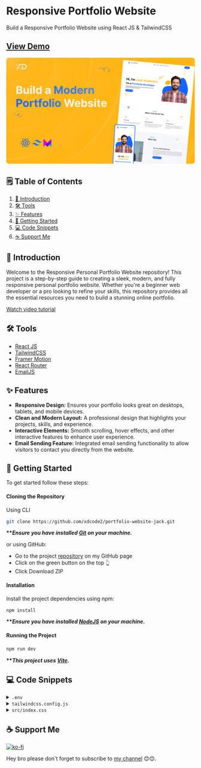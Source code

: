 # Responsive Portfolio Website

Build a Responsive Portfolio Website using React JS & TailwindCSS

## [View Demo](https://jackanderson-xdcode.netlify.app/ "Responsive Portfolio Website")

![Responsive Portfolio Website](./public/Responsive%20Portfolio%20Website.png)

## 🗒️ Table of Contents

1. [💬 Introduction](#introduction)
2. [🛠️ Tools](#tools)
3. [✨ Features](#features)
4. [🚀 Getting Started](#getting-started)
5. [💻 Code Snippets](#code-snippets)
6. [☕ Support Me](#support-me)

## <a name="introduction">💬 Introduction</a>

Welcome to the Responsive Personal Portfolio Website repository! This project is a step-by-step guide to creating a sleek, modern, and fully responsive personal portfolio website. Whether you're a beginner web developer or a pro looking to refine your skills, this repository provides all the essential resources you need to build a stunning online portfolio.

[Watch video tutorial]()

## <a name="tools">🛠️ Tools</a>

-   [React JS](https://react.dev)
-   [TailwindCSS](https://tailwindcss.com/)
-   [Framer Motion](https://www.framer.com/motion/)
-   [React Router](https://reactrouter.com/en/main)
-   [EmailJS](https://www.emailjs.com/)

## <a name="features">✨ Features</a>

-   **Responsive Design:** Ensures your portfolio looks great on desktops, tablets, and mobile devices.
-   **Clean and Modern Layout:** A professional design that highlights your projects, skills, and experience.
-   **Interactive Elements:** Smooth scrolling, hover effects, and other interactive features to enhance user experience.
-   **Email Sending Feature:** Integrated email sending functionality to allow visitors to contact you directly from the website.

## <a name="getting-started">🚀 Getting Started</a>

To get started follow these steps:

#### Cloning the Repository

Using CLI

```bash
git clone https://github.com/xdcode2/portfolio-website-jack.git
```

**\*\*_Ensure you have installed [Git](https://git-scm.com) on your machine._**

or using GitHub:

-   Go to the project [repository](https://github.com/xdcode2/portfolio-website-jack) on my GitHub page
-   Click on the green button on the top 👆
-   Click Download ZIP

#### Installation

Install the project dependencies using npm:

```bash
npm install
```

**\*\*_Ensure you have installed [NodeJS](https://nodejs.org/en) on your machine._**

#### Running the Project

```bash
npm run dev
```

**\*\*_This project uses [Vite](https://vitejs.dev)._**

## <a name="code-snippets">💻 Code Snippets</a>

<details>
<summary><code>.env</code></summary>

```env
VITE_SERVICE_ID=YOUR_SERVICE_ID
VITE_TEMPLATE_ID=YOUR_TEMPLATE_ID
VITE_PUBLIC_KEY=YOUR_PUBLIC_KEY
```

Replace the placeholder values with your IDs and Keys. You can get these values by signing in/up to [**EmailJS**](https://www.emailjs.com/)

> [Service ID](https://dashboard.emailjs.com/admin) </br> [Template ID](https://dashboard.emailjs.com/admin/templates) </br> [Public Key](https://dashboard.emailjs.com/admin/account/general) </br> We use these env variables in `src/pages/contact.js` file.

</details>

<details>
    <summary><code>tailwindcss.config.js</code></summary>

```js
/** @type {import('tailwindcss').Config} \*/
export default {
    content: ["./index.html", "./src/**/*.{js,ts,jsx,tsx}"],
    theme: {
        screens: {
            es: "425px",
            sm: "640px",
            md: "768px",
            lg: "992px",
            xl: "1300px",
        },
        container: {
            center: true,
            padding: "1rem",
        },
        fontFamily: {
            inter: ["Inter", "sans-serif"],
        },
        extend: {
            padding: {
                "sec-sm": 40,
                "sec-md": 80,
                "sec-lg": 112,
            },
            colors: {
                primary: {
                    10: "#8EB5FF",
                    20: "#70A1FF",
                    30: "#518DFF",
                    40: "#3379FF",
                    50: "#1465FF",
                    60: "#1059E4",
                },
                secondary: {
                    10: "#FFE2A2",
                    20: "#FFD77F",
                    30: "#FFCB5B",
                    40: "#FFC038",
                    50: "#FFB514",
                    60: "#DF9E10",
                },
                gray: {
                    10: "#F4F4F5",
                    20: "#E4E4E7",
                    30: "#D4D4D8",
                    40: "#A1A1AA",
                    50: "#71717A",
                    60: "#52525B",
                    70: "#3F3F46",
                    80: "#27272A",
                    90: "#18181B",
                },
            },
            fontSize: {
                h1: [
                    "clamp(2.25rem, 4vw, 3.75rem)",
                    {
                        lineHeight: "normal",
                        fontWeight: "700",
                    },
                ],
                h2: [
                    "clamp(2rem, 4vw, 3rem)",
                    {
                        lineHeight: "normal",
                        fontWeight: "700",
                    },
                ],
                h3: [
                    "clamp(1.75rem, 4vw, 2.25rem)",
                    {
                        lineHeight: "normal",
                        fontWeight: "700",
                    },
                ],
                "3xlg": ["clamp(1.5rem, 4vw, 2rem)"],
                "2xlg": ["clamp(1.25rem, 4vw, 1.5rem)"],
            },
            transitionDuration: {
                DEFAULT: "300ms",
            },
        },
    },
    plugins: [],
};
```

</details>

<details>
    <summary><code>src/index.css</code></summary>

```css
@import url("https://fonts.googleapis.com/css2?family=Inter:wght@100..900&display=swap");

@tailwind base;
@tailwind components;
@tailwind utilities;

@layer base {
    * {
        @apply m-0 box-border scroll-smooth border-red-500 p-0 font-inter;
    }
    section {
        @apply relative overflow-hidden py-sec-md;
    }

    img {
        @apply select-none object-cover;
    }
}

@layer components {
    .link {
        @apply text-base font-medium text-gray-90 transition-colors hover:text-primary-50;
    }
    .btn-primary {
        @apply inline-flex h-12 shrink-0 items-center justify-center gap-x-2 rounded-full bg-primary-50 px-6 text-base font-normal text-gray-10 transition-colors hover:bg-primary-60;
    }
    .label {
        @apply w-full text-base font-normal text-gray-90;
    }
    .input {
        @apply h-12 w-full rounded-lg border-[1.5px] border-solid border-gray-30 px-2 text-gray-90 outline-0 placeholder:text-sm placeholder:font-normal placeholder:text-gray-50 focus:border-primary-50;
    }
}
```

</details>

## <a name="support-me">☕ Support Me</a>

[![ko-fi](https://ko-fi.com/img/githubbutton_sm.svg)](https://ko-fi.com/J3J1NMYT7)

Hey bro please don't forget to subscribe to [my channel](https://www.youtube.com/@_xdcode_ "XD Code") 😊😊.

